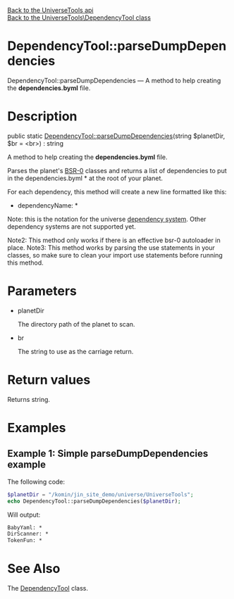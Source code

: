[Back to the UniverseTools api](https://github.com/lingtalfi/UniverseTools/blob/master/doc/api/UniverseTools.md)<br>
[Back to the UniverseTools\DependencyTool class](https://github.com/lingtalfi/UniverseTools/blob/master/doc/api/UniverseTools/DependencyTool.md)


DependencyTool::parseDumpDependencies
================



DependencyTool::parseDumpDependencies — A method to help creating the **dependencies.byml** file.




Description
================


public static [DependencyTool::parseDumpDependencies](https://github.com/lingtalfi/UniverseTools/blob/master/doc/api/UniverseTools/DependencyTool/parseDumpDependencies.md)(string $planetDir, $br = &lt;br&gt;) : string




A method to help creating the **dependencies.byml** file.


Parses the planet's [BSR-0](https://github.com/lingtalfi/BumbleBee/blob/master/Autoload/convention.bsr0.eng.md) classes
and returns a list of dependencies to put in the dependencies.byml * at the root of your planet.

For each dependency, this method will create a new line formatted like this:

- dependencyName: *

Note: this is the notation for the universe [dependency system](https://github.com/lingtalfi/TheScientist/blob/master/universe-dependencies-2019.md).
Other dependency systems are not supported yet.


Note2: This method only works if there is an effective bsr-0 autoloader in place.
Note3: This method works by parsing the use statements in your classes, so make sure to clean your import use statements
before running this method.




Parameters
================


- planetDir

    The directory path of the planet to scan.

- br

    The string to use as the carriage return.


Return values
================

Returns string.





Examples
================

Example 1: Simple parseDumpDependencies example
---------------

The following code:

```php
$planetDir = "/komin/jin_site_demo/universe/UniverseTools";
echo DependencyTool::parseDumpDependencies($planetDir);
```



Will output:

```html
BabyYaml: *
DirScanner: *
TokenFun: *
```



See Also
================

The [DependencyTool](https://github.com/lingtalfi/UniverseTools/blob/master/doc/api/UniverseTools/DependencyTool.md) class.
